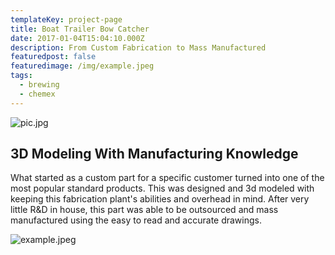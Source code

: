 ```yaml
---
templateKey: project-page
title: Boat Trailer Bow Catcher
date: 2017-01-04T15:04:10.000Z
description: From Custom Fabrication to Mass Manufactured
featuredpost: false
featuredimage: /img/example.jpeg
tags:
  - brewing
  - chemex
---
```


![pic.jpg](/img/pic.jpg)



## 3D Modeling With Manufacturing Knowledge

What started as a custom part for a specific customer turned into one of the most popular standard products. This was designed and 3d modeled with keeping this fabrication plant's abilities and overhead in mind. After very little R&D in house, this part was able to be outsourced and mass manufactured using the easy to read and accurate drawings.


![example.jpeg](/img/example.jpeg)
